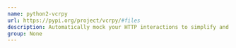 ```yaml
---
name: python2-vcrpy
url: https://pypi.org/project/vcrpy/#files
description: Automatically mock your HTTP interactions to simplify and speed up testing.
group: None
---
```

